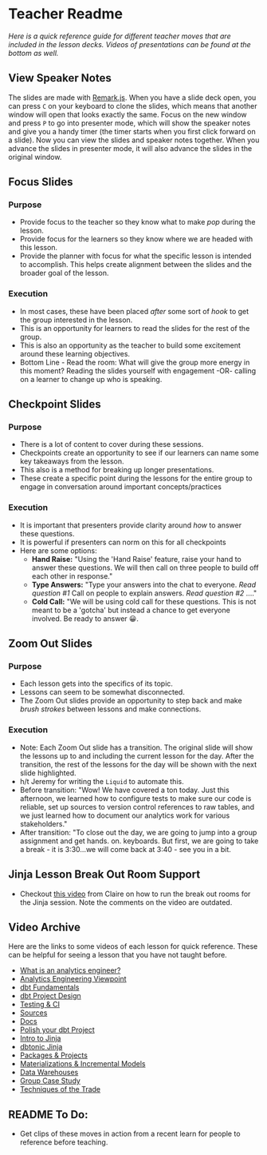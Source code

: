 # Teacher Readme
_Here is a quick reference guide for different teacher moves that are included in the lesson decks.  Videos of presentations can be found at the bottom as well._

## View Speaker Notes
The slides are made with [Remark.js](https://github.com/gnab/remark). When you have a slide deck open, you can press `C` on your keyboard to clone the slides, which means that another window will open that looks exactly the same.  Focus on the new window and press `P` to go into presenter mode, which will show the speaker notes and give you a handy timer (the timer starts when you first click forward on a slide). Now you can view the slides and speaker notes together. When you advance the slides in presenter mode, it will also advance the slides in the original window.

## Focus Slides
### Purpose
- Provide focus to the teacher so they know what to make *pop* during the lesson.
- Provide focus for the learners so they know where we are headed with this lesson.
- Provide the planner with focus for what the specific lesson is intended to accomplish.  This helps create alignment between the slides and the broader goal of the lesson.

### Execution
- In most cases, these have been placed *after* some sort of *hook* to get the group interested in the lesson.
- This is an opportunity for learners to read the slides for the rest of the group.
- This is also an opportunity as the teacher to build some excitement around these learning objectives.
- Bottom Line - Read the room: What will give the group more energy in this moment?  Reading the slides yourself with engagement -OR- calling on a learner to change up who is speaking.

## Checkpoint Slides

### Purpose
- There is a lot of content to cover during these sessions.
- Checkpoints create an opportunity to see if our learners can name some key takeaways from the lesson.
- This also is a method for breaking up longer presentations.
- These create a specific point during the lessons for the entire group to engage in conversation around important concepts/practices

### Execution
- It is important that presenters provide clarity around *how* to answer these questions.
- It is powerful if presenters can norm on this for all checkpoints
- Here are some options:
  - **Hand Raise:** "Using the 'Hand Raise' feature, raise your hand to answer these questions.  We will then call on three people to build off each other in response."
  - **Type Answers:** "Type your answers into the chat to everyone.  *Read question #1*  Call on people to explain answers.  *Read question #2* ...."
  - **Cold Call:** "We will be using cold call for these questions.  This is not meant to be a 'gotcha' but instead a chance to get everyone involved.  Be ready to answer 😀.

## Zoom Out Slides

### Purpose
- Each lesson gets into the specifics of its topic.
- Lessons can seem to be somewhat disconnected.
- The Zoom Out slides provide an opportunity to step back and make *brush strokes* between lessons and make connections.

### Execution
- Note: Each Zoom Out slide has a transition.  The original slide will show the lessons up to and including the current lesson for the day.  After the transition, the rest of the lessons for the day will be shown with the next slide highlighted.
- h/t Jeremy for writing the `Liquid` to automate this.
- Before transition: "Wow!  We have covered a ton today.  Just this afternoon, we learned how to configure tests to make sure our code is reliable, set up sources to version control references to raw tables, and we just learned how to document our analytics work for various stakeholders."
- After transition: "To close out the day, we are going to jump into a group assignment and get hands. on. keyboards.  But first, we are going to take a break - it is 3:30...we will come back at 3:40 - see you in a bit.

## Jinja Lesson Break Out Room Support
- Checkout [this video](https://www.loom.com/share/d6b97d5966834f538b23b5012fdc0b5e) from Claire on how to run the break out rooms for the Jinja session.  Note the comments on the video are outdated.

## Video Archive
Here are the links to some videos of each lesson for quick reference.  These can be helpful for seeing a lesson that you have not taught before.
* [What is an analytics engineer?](https://youtu.be/HUD6BCRDTFk)
* [Analytics Engineering Viewpoint](https://youtu.be/XR1MmpVpZCE)
* [dbt Fundamentals](https://youtu.be/8PHS-uzmQRE)
* [dbt Project Design](https://youtu.be/tdYuH_CeOSg)
* [Testing & CI](https://youtu.be/OU6YGFgXdh4)
* [Sources](https://youtu.be/He3a2XvFRHE)
* [Docs](https://youtu.be/zbJ9J4bd3U4)
* [Polish your dbt Project](https://youtu.be/QMdezKzOMfQ)
* [Intro to Jinja](https://youtu.be/v-wnXzYWBpw)
* [dbtonic Jinja](https://youtu.be/Bt-Nbh6Erzc)
* [Packages & Projects](https://youtu.be/VRe7pziC6ug)
* [Materializations & Incremental Models](https://youtu.be/OVB4FS_wmU8)
* [Data Warehouses](https://youtu.be/oKNGH4_0Tvo)
* [Group Case Study](https://youtu.be/SBUf5E65-NE)
* [Techniques of the Trade](https://youtu.be/KFLg_qomPOc)

## README To Do:
* Get clips of these moves in action from a recent learn for people to reference before teaching.
